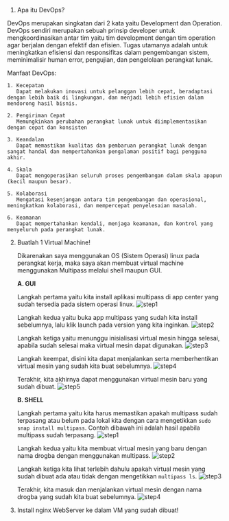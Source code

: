 1. Apa itu DevOps?

DevOps merupakan singkatan dari 2 kata yaitu Development dan Operation. DevOps sendiri merupakan sebuah prinsip developer untuk mengkoordinasikan antar tim yaitu tim development dengan tim operation agar berjalan dengan efektif dan efisien.
Tugas utamanya adalah untuk meningkatkan efisiensi dan responsifitas dalam pengembangan sistem, meminimalisir human error, pengujian, dan pengelolaan perangkat lunak.

Manfaat DevOps:
```
1. Kecepatan
   Dapat melakukan inovasi untuk pelanggan lebih cepat, beradaptasi dengan lebih baik di lingkungan, dan menjadi lebih efisien dalam mendorong hasil bisnis.

2. Pengiriman Cepat
   Memungkinkan perubahan perangkat lunak untuk diimplementasikan dengan cepat dan konsisten

3. Keandalan
   Dapat memastikan kualitas dan pembaruan perangkat lunak dengan sangat handal dan mempertahankan pengalaman positif bagi pengguna akhir.

4. Skala
   Dapat mengoperasikan seluruh proses pengembangan dalam skala apapun (kecil maupun besar).

5. Kolaborasi
   Mengatasi kesenjangan antara tim pengembangan dan operasional, meningkatkan kolaborasi, dan mempercepat penyelesaian masalah.

6. Keamanan
   Dapat mempertahankan kendali, menjaga keamanan, dan kontrol yang menyeluruh pada perangkat lunak.
```

2. Buatlah 1 Virtual Machine!  

      Dikarenakan saya menggunakan OS (Sistem Operasi) linux pada perangkat kerja, maka saya akan membuat virtual machine menggunakan Multipass melalui shell maupun GUI.

   **A. GUI**

   Langkah pertama yaitu kita install aplikasi multipass di app center yang sudah tersedia pada sistem operasi linux.
   ![step1](https://github.com/user-attachments/assets/931b6775-2fe0-4a8e-9e4d-aca4f6ac9f73)

   Langkah kedua yaitu buka app multipass yang sudah kita install sebelumnya, lalu klik launch pada version yang kita inginkan.
   ![step2](https://github.com/user-attachments/assets/8f5c1fee-1145-41c1-88f7-49901edb23d1)

   Langkah ketiga yaitu menunggu inisialisasi virtual mesin hingga selesai, apabila sudah selesai maka virtual mesin dapat digunakan.
   ![step3](https://github.com/user-attachments/assets/65e1e017-b76d-4fc0-a014-957ea762dc73)

   Langkah keempat, disini kita dapat menjalankan serta memberhentikan virtual mesin yang sudah kita buat sebelumnya.
   ![step4](https://github.com/user-attachments/assets/17b43a41-e5a5-460a-a33d-eda44cfcad5c)

   Terakhir, kita akhirnya dapat menggunakan virtual mesin baru yang sudah dibuat.
   ![step5](https://github.com/user-attachments/assets/d75d0620-a3db-4563-8eb1-bfedbd314d5d)


   **B. SHELL**

   Langkah pertama yaitu kita harus memastikan apakah multipass sudah terpasang atau belum pada lokal kita dengan cara mengetikkan
   ```sudo snap install multipass```.
   Contoh dibawah ini adalah hasil apabila multipass sudah terpasang.
   ![step1](https://github.com/user-attachments/assets/03f4c65e-6f9f-4a2f-a998-5223c8b7e0de)

   Langkah kedua yaitu kita membuat virtual mesin yang baru dengan nama drogba dengan menggunakan multipass.
   ![step2](https://github.com/user-attachments/assets/6432ae2b-d76b-4063-a59d-5fe0eef73f37)

   Langkah ketiga kita lihat terlebih dahulu apakah virtual mesin yang sudah dibuat ada atau tidak dengan mengetikkan ```multipass ls```.
   ![step3](https://github.com/user-attachments/assets/76cb733b-d2a3-421c-a511-06e81d349835)

   Terakhir, kita masuk dan menjalankan virtual mesin dengan nama drogba yang sudah kita buat sebelumnya.
   ![step4](https://github.com/user-attachments/assets/70765bd9-22e0-46ff-8f30-0079dab466fb)
   

3. Install nginx WebServer ke dalam VM yang sudah dibuat!
